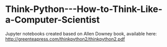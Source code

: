 # Think-Python---How-to-Think-Like-a-Computer-Scientist
Jupyter notebooks created based on Allen Downey book, available here: http://greenteapress.com/thinkpython2/thinkpython2.pdf
